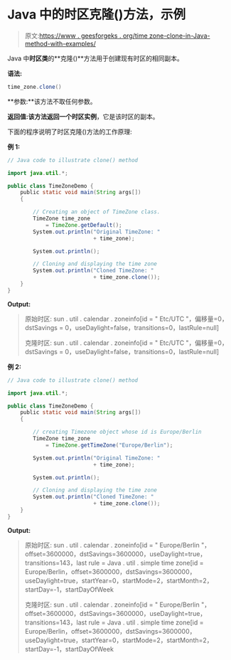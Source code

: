 # Java 中的时区克隆()方法，示例

> 原文:[https://www . geesforgeks . org/time zone-clone-in-Java-method-with-examples/](https://www.geeksforgeeks.org/timezone-clone-method-in-java-with-examples/)

Java 中**时区类**的**克隆()**方法用于创建现有时区的相同副本。

**语法:**

```java
time_zone.clone()
```

**参数:**该方法不取任何参数。

**返回值:**该方法返回**一个时区实例**，它是该时区的副本。

下面的程序说明了时区克隆()方法的工作原理:

**例 1:**

```java
// Java code to illustrate clone() method

import java.util.*;

public class TimeZoneDemo {
    public static void main(String args[])
    {

        // Creating an object of TimeZone class.
        TimeZone time_zone
            = TimeZone.getDefault();
        System.out.println("Original TimeZone: "
                           + time_zone);

        System.out.println();

        // Cloning and displaying the time zone
        System.out.println("Cloned TimeZone: "
                           + time_zone.clone());
    }
}
```

**Output:**

> 原始时区:
> sun . util . calendar . zoneinfo[id = " Etc/UTC "，偏移量=0，dstSavings = 0，useDaylight=false，transitions=0，lastRule=null]
> 
> 克隆时区:
> sun . util . calendar . zoneinfo[id = " Etc/UTC "，偏移量=0，dstSavings = 0，useDaylight=false，transitions=0，lastRule=null]

**例 2:**

```java
// Java code to illustrate clone() method

import java.util.*;

public class TimeZoneDemo {
    public static void main(String args[])
    {

        // creating Timezone object whose id is Europe/Berlin
        TimeZone time_zone
            = TimeZone.getTimeZone("Europe/Berlin");

        System.out.println("Original TimeZone: "
                           + time_zone);

        System.out.println();

        // Cloning and displaying the time zone
        System.out.println("Cloned TimeZone: "
                           + time_zone.clone());
    }
}
```

**Output:**

> 原始时区:
> sun . util . calendar . zoneinfo[id = " Europe/Berlin "，offset=3600000，dstSavings=3600000，useDaylight=true，transitions=143，last rule = Java . util . simple time zone[id = Europe/Berlin，offset=3600000，dstSavings=3600000，useDaylight=true，startYear=0，startMode=2，startMonth=2，startDay=-1，startDayOfWeek
> 
> 克隆时区:
> sun . util . calendar . zoneinfo[id = " Europe/Berlin "，offset=3600000，dstSavings=3600000，useDaylight=true，transitions=143，last rule = Java . util . simple time zone[id = Europe/Berlin，offset=3600000，dstSavings=3600000，useDaylight=true，startYear=0，startMode=2，startMonth=2，startDay=-1，startDayOfWeek